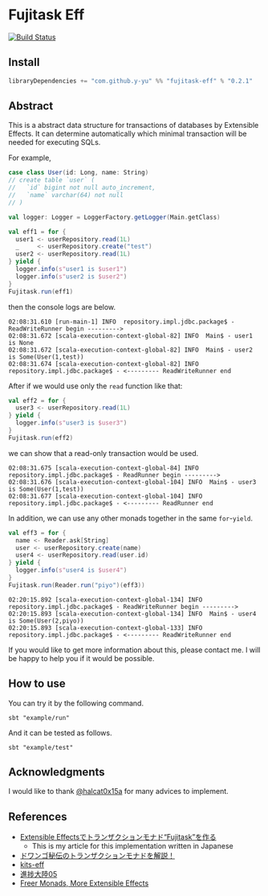 Fujitask Eff
========================

[![Build Status](https://travis-ci.org/y-yu/fujitask-eff.svg?branch=master)](https://travis-ci.org/y-yu/fujitask-eff)

## Install

```scala
libraryDependencies += "com.github.y-yu" %% "fujitask-eff" % "0.2.1"
```

## Abstract

This is a abstract data structure for transactions of databases by Extensible Effects. It can determine automatically which minimal transaction will be needed for executing SQLs.

For example, 

```scala
case class User(id: Long, name: String)
// create table `user` (
//   `id` bigint not null auto_increment,
//   `name` varchar(64) not null
// )

val logger: Logger = LoggerFactory.getLogger(Main.getClass)

val eff1 = for {
  user1 <- userRepository.read(1L)
  _     <- userRepository.create("test")
  user2 <- userRepository.read(1L)
} yield {
  logger.info(s"user1 is $user1")
  logger.info(s"user2 is $user2")
}
Fujitask.run(eff1)
```

then the console logs are below.

```
02:08:31.610 [run-main-1] INFO  repository.impl.jdbc.package$ - ReadWriteRunner begin --------->
02:08:31.672 [scala-execution-context-global-82] INFO  Main$ - user1 is None
02:08:31.672 [scala-execution-context-global-82] INFO  Main$ - user2 is Some(User(1,test))
02:08:31.674 [scala-execution-context-global-82] INFO  repository.impl.jdbc.package$ - <--------- ReadWriteRunner end
```

After if we would use only the `read` function like that:

```scala
val eff2 = for {
  user3 <- userRepository.read(1L)
} yield {
  logger.info(s"user3 is $user3")
}
Fujitask.run(eff2)
```  

we can show that a read-only transaction would be used.

```
02:08:31.675 [scala-execution-context-global-84] INFO  repository.impl.jdbc.package$ - ReadRunner begin --------->
02:08:31.676 [scala-execution-context-global-104] INFO  Main$ - user3 is Some(User(1,test))
02:08:31.677 [scala-execution-context-global-104] INFO  repository.impl.jdbc.package$ - <--------- ReadRunner end
``` 

In addition, we can use any other monads together in the same `for`-`yield`.

```scala
val eff3 = for {
  name <- Reader.ask[String]
  user <- userRepository.create(name)
  user4 <- userRepository.read(user.id)
} yield {
  logger.info(s"user4 is $user4")
}
Fujitask.run(Reader.run("piyo")(eff3))
```

```
02:20:15.892 [scala-execution-context-global-134] INFO  repository.impl.jdbc.package$ - ReadWriteRunner begin --------->
02:20:15.893 [scala-execution-context-global-134] INFO  Main$ - user4 is Some(User(2,piyo))
02:20:15.893 [scala-execution-context-global-133] INFO  repository.impl.jdbc.package$ - <--------- ReadWriteRunner end
```

If you would like to get more information about this, please contact me. I will be happy to help you if it would be possible.

## How to use

You can try it by the following command.

```console
sbt "example/run"
```

And it can be tested as follows.

```console
sbt "example/test"
```

## Acknowledgments

I would like to thank [@halcat0x15a](https://github.com/halcat0x15a) for many advices to implement.

## References

- [Extensible Effectsでトランザクションモナド“Fujitask”を作る](https://qiita.com/yyu/items/fbd6edc00abb6395dabb)
    - This is my article for this implementation written in Japanese
- [ドワンゴ秘伝のトランザクションモナドを解説！](https://qiita.com/pab_tech/items/86e4c31d052c678f6fa6)
- [kits-eff](https://github.com/halcat0x15a/kits-eff)
- [進捗大陸05](https://booth.pm/ja/items/1309694)
- [Freer Monads, More Extensible Effects](http://okmij.org/ftp/Haskell/extensible/more.pdf)
